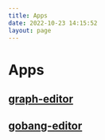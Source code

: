 ```yaml
---
title: Apps
date: 2022-10-23 14:15:52
layout: page
---
```


# Apps

## [graph-editor](/apps/grapheditor/)
## [gobang-editor](/apps/p5chess/)